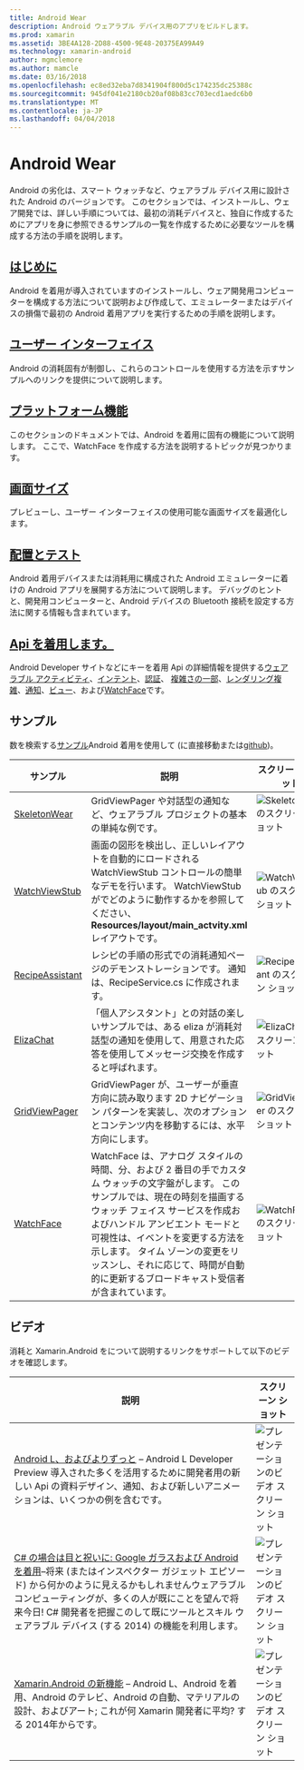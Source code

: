```yaml
---
title: Android Wear
description: Android ウェアラブル デバイス用のアプリをビルドします。
ms.prod: xamarin
ms.assetid: 3BE4A128-2D88-4500-9E48-20375EA99A49
ms.technology: xamarin-android
author: mgmclemore
ms.author: mamcle
ms.date: 03/16/2018
ms.openlocfilehash: ec8ed32eba7d8341904f800d5c174235dc25388c
ms.sourcegitcommit: 945df041e2180cb20af08b83cc703ecd1aedc6b0
ms.translationtype: MT
ms.contentlocale: ja-JP
ms.lasthandoff: 04/04/2018
---
```

# <a name="android-wear"></a>Android Wear

Android の劣化は、スマート ウォッチなど、ウェアラブル デバイス用に設計された Android のバージョンです。 このセクションでは、インストールし、ウェア開発では、詳しい手順については、最初の消耗デバイスと、独自に作成するためにアプリを身に参照できるサンプルの一覧を作成するために必要なツールを構成する方法の手順を説明します。

##  <a name="getting-startedandroidwearget-startedindexmd"></a>[はじめに](~/android/wear/get-started/index.md)

Android を着用が導入されていますのインストールし、ウェア開発用コンピューターを構成する方法について説明および作成して、エミュレーターまたはデバイスの損傷で最初の Android 着用アプリを実行するための手順を説明します。

##  <a name="user-interfaceandroidwearuser-interfaceindexmd"></a>[ユーザー インターフェイス](~/android/wear/user-interface/index.md)

Android の消耗固有が制御し、これらのコントロールを使用する方法を示すサンプルへのリンクを提供について説明します。

##  <a name="platform-featuresandroidwearplatformindexmd"></a>[プラットフォーム機能](~/android/wear/platform/index.md)

このセクションのドキュメントでは、Android を着用に固有の機能について説明します。 ここで、WatchFace を作成する方法を説明するトピックが見つかります。

##  <a name="screen-sizesandroidwearscreen-sizesmd"></a>[画面サイズ](~/android/wear/screen-sizes.md)

プレビューし、ユーザー インターフェイスの使用可能な画面サイズを最適化します。

##  <a name="deployment--testingandroidweardeploy-testindexmd"></a>[配置とテスト](~/android/wear/deploy-test/index.md)

Android 着用デバイスまたは消耗用に構成された Android エミュレーターに着けの Android アプリを展開する方法について説明します。 デバッグのヒントと、開発用コンピューターと、Android デバイスの Bluetooth 接続を設定する方法に関する情報も含まれています。

##  <a name="wear-apishttpsdeveloperandroidcomreferenceandroidsupportwearable"></a>[Api を着用します。](https://developer.android.com/reference/android/support/wearable)

Android Developer サイトなどにキーを着用 Api の詳細情報を提供する[ウェアラブル アクティビティ](https://developer.android.com/reference/android/support/wearable/activity/package-summary.html)、[インテント](https://developer.android.com/reference/com/google/android/wearable/intent/package-summary.html)、[認証](https://developer.android.com/reference/android/support/wearable/authentication/package-summary.html)、 [複雑さの一部](https://developer.android.com/reference/android/support/wearable/complications/package-summary.html)、[レンダリング複雑](https://developer.android.com/reference/android/support/wearable/complications/rendering/package-summary.html)、[通知](https://developer.android.com/reference/android/support/wearable/notifications/package-summary.html)、[ビュー](https://developer.android.com/reference/android/support/wearable/view/package-summary.html)、および[WatchFace](https://developer.android.com/reference/android/support/wearable/watchface/package-summary.html)です。



## <a name="samples"></a>サンプル

数を検索する[サンプル](https://developer.xamarin.com/samples/android/Android%20Wear/)Android 着用を使用して (に直接移動または[github](https://github.com/xamarin/monodroid-samples/tree/master/wear))。 

|サンプル|説明|スクリーン ショット|
|--- |--- |--- |
|[SkeletonWear](https://developer.xamarin.com/samples/SkeletonWear/)|GridViewPager や対話型の通知など、ウェアラブル プロジェクトの基本の単純な例です。|![Skeletonwear のスクリーン ショット](images/skeleton.png)|
|[WatchViewStub](https://developer.xamarin.com/samples/WatchViewStub/)|画面の図形を検出し、正しいレイアウトを自動的にロードされる WatchViewStub コントロールの簡単なデモを行います。  WatchViewStub がでどのように動作するかを参照してください、 **Resources/layout/main_actvity.xml**レイアウトです。|![WatchViewStub のスクリーン ショット](images/watchview.png)|
|[RecipeAssistant](https://developer.xamarin.com/samples/RecipeAssistant/)|レシピの手順の形式での消耗通知ページのデモンストレーションです。 通知は、RecipeService.cs に作成されます。|![RecipeAssistant のスクリーン ショット](images/recipeassist.png)|
|[ElizaChat](https://developer.xamarin.com/samples/ElizaChat/)|「個人アシスタント」との対話の楽しいサンプルでは、ある eliza が消耗対話型の通知を使用して、用意された応答を使用してメッセージ交換を作成すると呼ばれます。|![ElizaChat のスクリーン ショット](images/eliza.png)|
|[GridViewPager](https://developer.xamarin.com/samples/GridViewPager/)|GridViewPager が、ユーザーが垂直方向に読み取ります 2D ナビゲーション パターンを実装し、次のオプションとコンテンツ内を移動するには、水平方向にします。|![GridViewPager のスクリーン ショット](images/gridviewpager.png)|
|[WatchFace](https://developer.xamarin.com/samples/monodroid/wear/WatchFace)|WatchFace は、アナログ スタイルの時間、分、および 2 番目の手でカスタム ウォッチの文字盤がします。 このサンプルでは、現在の時刻を描画するウォッチ フェイス サービスを作成およびハンドル アンビエント モードと可視性は、イベントを変更する方法を示します。 タイム ゾーンの変更をリッスンし、それに応じて、時間が自動的に更新するブロードキャスト受信者が含まれています。|![WatchFace のスクリーン ショット](images/gridviewpager.png)|


##  <a name="videos"></a>ビデオ

消耗と Xamarin.Android をについて説明するリンクをサポートして以下のビデオを確認します。

|説明|スクリーン ショット|
|--- |--- |
|[Android L、およびよりずっと](http://blog.xamarin.com/webinar-recording-android-l-and-so-much-more/) &ndash; Android L Developer Preview 導入された多くを活用するために開発者用の新しい Api の資料デザイン、通知、および新しいアニメーションは、いくつかの例を含むです。|![プレゼンテーションのビデオ スクリーン ショット](images/video-android-l.png)|
|[C# の場合は目と祝いに: Google ガラスおよび Android を着用](https://www.youtube.com/watch?v=80H8tXByZQc)&ndash;将来 (またはインスペクター ガジェット エピソード) から何かのように見えるかもしれませんウェアラブル コンピューティングが、多くの人が既にことを望んで将来今日! C# 開発者を把握このして既にツールとスキル ウェアラブル デバイス (する 2014) の機能を利用します。|![プレゼンテーションのビデオ スクリーン ショット](images/video-eyes-ears.png)|
|[Xamarin.Android の新機能](https://www.youtube.com/watch?v=Gpqc2XZIQfU) &ndash; Android L、Android を着用、Android のテレビ、Android の自動、マテリアルの設計、およびアート; これが何 Xamarin 開発者に平均? する 2014年からです。|![プレゼンテーションのビデオ スクリーン ショット](Images/video-whats-new.png)|


<!--

March 18
http://blog.xamarin.com/android-wear/

August 14
http://blog.xamarin.com/android-l-developer-preview-android-wear-support/

August 27
http://blog.xamarin.com/tips-for-your-first-android-wear-app/

Watch Face
https://github.com/Redth/Xamarin.Wear.WatchFace
-->

